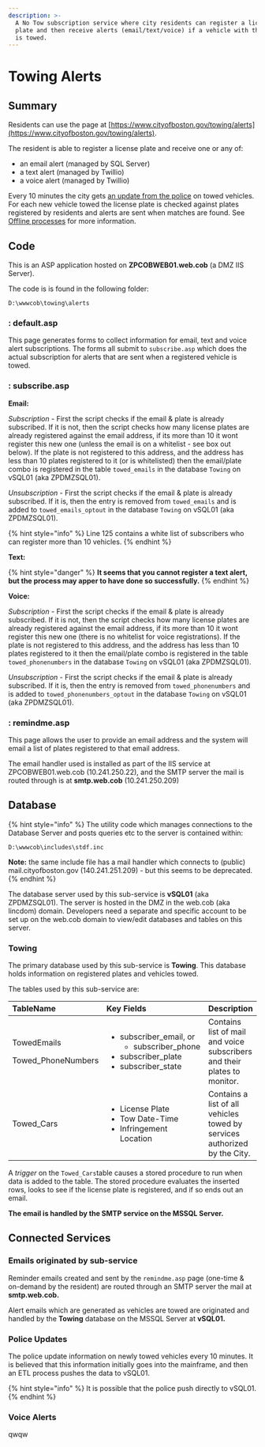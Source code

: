 ```yaml
---
description: >-
  A No Tow subscription service where city residents can register a license
  plate and then receive alerts (email/text/voice) if a vehicle with that plate
  is towed.
---
```


# Towing Alerts

## Summary

Residents can use the page at [https://www.cityofboston.gov/towing/alerts](https://www.cityofboston.gov/towing/alerts).

The resident is able to register a license plate and receive one or any of:

* an email alert \(managed by SQL Server\)
* a text alert \(managed by Twillio\)
* a voice alert \(managed by Twillio\)

Every 10 minutes the city gets [an update from the police](towing-alerts.md#police-updates) on towed vehicles.  For each new vehicle towed the license plate is checked against plates registered by residents and alerts are sent when matches are found.  See [Offline processes](towing-alerts.md#alert-generation) for more information.

## Code

This is an ASP application hosted on **ZPCOBWEB01.web.cob** \(a DMZ IIS Server\).

The code is is found in the following folder:

```text
D:\wwwcob\towing\alerts
```

### : default.asp

This page generates forms to collect information for email, text and voice alert subscriptions.  The forms all submit to `subscribe.asp` which does the actual subscription for alerts that are sent when a registered vehicle is towed.

### : subscribe.asp

**Email:**

_Subscription -_ First the script checks if the email & plate is already subscribed. If it is not, then the script checks how many license plates are already registered against the email address, if its more than 10 it wont register this new one \(unless the email is on a whitelist - see box out below\).  If the plate is not registered to this address, and the address has less than 10 plates registered to it \(or is whitelisted\) then the email/plate combo is registered in the table `towed_emails` in the database `Towing` on vSQL01 \(aka ZPDMZSQL01\).

_Unsubscription_ - First the script checks if the email & plate is already subscribed. If it is, then the entry is removed from `towed_emails` and is added to `towed_emails_optout` in the database `Towing` on vSQL01 \(aka ZPDMZSQL01\).

{% hint style="info" %}
Line 125 contains a white list of subscribers who can register more than 10 vehicles.
{% endhint %}

**Text:**

{% hint style="danger" %}
**It seems that you cannot register a text alert, but the process may apper to have done so successfully.**
{% endhint %}

**Voice:**

_Subscription -_ First the script checks if the email & plate is already subscribed. If it is not, then the script checks how many license plates are already registered against the email address, if its more than 10 it wont register this new one \(there is no whitelist for voice registrations\).  If the plate is not registered to this address, and the address has less than 10 plates registered to it then the email/plate combo is registered in the table `towed_phonenumbers` in the database `Towing` on vSQL01 \(aka ZPDMZSQL01\).

_Unsubscription_ - First the script checks if the email & plate is already subscribed. If it is, then the entry is removed from `towed_phonenumbers` and is added to `towed_phonenumbers_optout` in the database `Towing` on vSQL01 \(aka ZPDMZSQL01\).

### : remindme.asp

This page allows the user to provide an email address and the system will email a list of plates registered to that email address.

The email handler used is installed as part of the IIS service at ZPCOBWEB01.web.cob \(10.241.250.22\), and the SMTP server the mail is routed through is at **smtp.web.cob** \(10.241.250.209\)

## Database

{% hint style="info" %}
The utility code which manages connections to the Database Server and posts queries etc to the server is contained within:

`D:\wwwcob\includes\stdf.inc`

**Note:** the same include file has a mail handler which connects to \(public\) mail.cityofboston.gov \(140.241.251.209\) - but this seems to be deprecated.
{% endhint %}

The database server used by this sub-service is **vSQL01** \(aka ZPDMZSQL01\).  The server is hosted in the DMZ in the web.cob \(aka lincdom\) domain.  Developers need a separate and specific account to be set up on the web.cob domain to view/edit databases and tables on this server.

### Towing

The primary database used by this sub-service is **Towing**. This database holds information on registered plates and vehicles towed.

The tables used by this sub-service are:

<table>
  <thead>
    <tr>
      <th style="text-align:left">TableName</th>
      <th style="text-align:left">Key Fields</th>
      <th style="text-align:left">Description</th>
    </tr>
  </thead>
  <tbody>
    <tr>
      <td style="text-align:left">
        <p>TowedEmails</p>
        <p>Towed_PhoneNumbers</p>
      </td>
      <td style="text-align:left">
        <ul>
          <li>subscriber_email, or
            <ul>
              <li>subscriber_phone</li>
            </ul>
          </li>
          <li>subscriber_plate</li>
          <li>subscriber_state</li>
        </ul>
      </td>
      <td style="text-align:left">Contains list of mail and voice subscribers and their plates to monitor.</td>
    </tr>
    <tr>
      <td style="text-align:left">Towed_Cars</td>
      <td style="text-align:left">
        <ul>
          <li>License Plate</li>
          <li>Tow Date-Time</li>
          <li>Infringement Location</li>
        </ul>
      </td>
      <td style="text-align:left">Contains a list of all vehicles towed by services authorized by the City.</td>
    </tr>
  </tbody>
</table>

A _trigger_ on the `Towed_Cars`table causes a stored procedure to run when data is added to the table.  The stored procedure evaluates the inserted rows, looks to see if the license plate is registered, and if so ends out an email.  

**The email is handled by the SMTP service on the MSSQL Server.**

## Connected Services

### Emails originated by sub-service

Reminder emails created and sent by the `remindme.asp` page \(one-time & on-demand by the resident\) are routed through an SMTP server the mail at **smtp.web.cob.**

Alert emails which are generated as vehicles are towed are originated and handled by the **Towing** database on the MSSQL Server at **vSQL01.** 

### Police Updates

The police update information on newly towed vehicles every 10 minutes.  It is believed that this information initially goes into the mainframe, and then an ETL process pushes the data to vSQL01. 

{% hint style="info" %}
It is possible that the police push directly to vSQL01.
{% endhint %}

### Voice Alerts

qwqw

